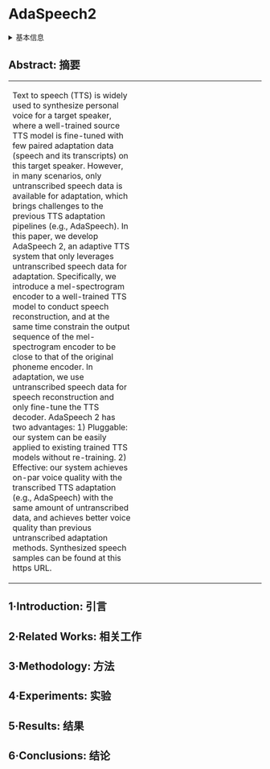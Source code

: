 # AdaSpeech2

<details>
<summary>基本信息</summary>

- 标题: "AdaSpeech2: Adaptive Text to Speech with Untranscribed Data"
- 作者:
  - 01 Yuzi Yan,
  - 02 Xu Tan,
  - 03 Bohan Li,
  - 04 Tao Qin,
  - 05 Sheng Zhao,
  - 06 Yuan Shen,
  - 07 Tie-Yan Liu
- 链接:
  - [ArXiv](https://arxiv.org/abs/2104.09715)
  - [Publication](https://doi.org/10.1109/ICASSP39728.2021.9414872)
  - [Github]()
  - [Demo](https://speechresearch.github.io/adaspeech2/)
- 文件:
  - [ArXiv](_PDF/2104.09715v1__AdaSpeech2__Adaptive_Text_to_Speech_with_Untranscribed_Data.pdf)
  - [Publication](_PDF/2104.09715p0__AdaSpeech2__ICASSP2021.pdf)

</details>

## Abstract: 摘要

<table>
<tr>
<td width="50%">

Text to speech (TTS) is widely used to synthesize personal voice for a target speaker, where a well-trained source TTS model is fine-tuned with few paired adaptation data (speech and its transcripts) on this target speaker.
However, in many scenarios, only untranscribed speech data is available for adaptation, which brings challenges to the previous TTS adaptation pipelines (e.g., AdaSpeech).
In this paper, we develop AdaSpeech 2, an adaptive TTS system that only leverages untranscribed speech data for adaptation.
Specifically, we introduce a mel-spectrogram encoder to a well-trained TTS model to conduct speech reconstruction, and at the same time constrain the output sequence of the mel-spectrogram encoder to be close to that of the original phoneme encoder.
In adaptation, we use untranscribed speech data for speech reconstruction and only fine-tune the TTS decoder.
AdaSpeech 2 has two advantages: 1) Pluggable: our system can be easily applied to existing trained TTS models without re-training.
2) Effective: our system achieves on-par voice quality with the transcribed TTS adaptation (e.g., AdaSpeech) with the same amount of untranscribed data, and achieves better voice quality than previous untranscribed adaptation methods.
Synthesized speech samples can be found at this https URL.

</td>
<td>

</td>
</tr>
</table>

## 1·Introduction: 引言

## 2·Related Works: 相关工作

## 3·Methodology: 方法

## 4·Experiments: 实验

## 5·Results: 结果

## 6·Conclusions: 结论